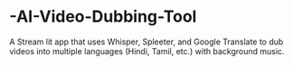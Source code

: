 # -AI-Video-Dubbing-Tool
A Stream lit app that uses Whisper, Spleeter, and Google Translate to dub videos into multiple languages (Hindi, Tamil, etc.) with background music.
